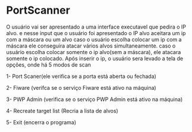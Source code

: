 # PortScanner
O usuário vai ser apresentado a uma interface executavel que pedira o IP alvo.
e nesse input que o usuário foi apresentado o IP alvo aceitara um ip com a máscara ou um alvo 
caso o usuário escolha colocar um ip com a máscara ele conseguira atacar vários alvos simultaneamente.
caso o usuário escolha colocar somente o ip alvo(sem a máscara), ele atacara somente o ip colocado.
Após inserir o ip, o usuário sera levado a tela de opções, onde há 5 modos de scan

1- Port Scaner(ele verifica se a porta está aberta ou fechada)

2- Fiware (verifca se o serviço Fiware está ativo na máquina)

3- PWP Admin (verifica se o serviço PWP Admin está ativo na máquina)

4- Recreate target list (Recria a lista de alvos)

5- Exit (encerra o programa)
